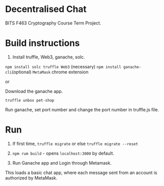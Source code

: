 # Decentralised Chat

BITS F463 Cryptography Course Term Project.

# Build instructions

1. Install truffle, Web3, ganache, solc.

`npm install solc truffle Web3` (necessary)
`npm install ganache-cli`(optional)
`MetaMask` chrome extension

or

Download the ganache app.

`truffle unbox pet-shop`

Run ganache, set port number and change the port number in truffle.js file.

# Run

1. If first time, `truffle migrate` or else `truffle migrate --reset`

2. `npm rum build` - opens `localhost:3000` by default.

3. Run Ganache app and Login through Metamask.

This loads a basic chat app, where each message sent from an account is authorized by MetaMask.
